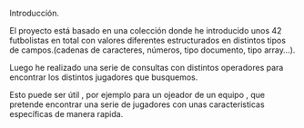 Introducción.


El proyecto está basado en una colección donde he introducido unos 42 futbolistas en total con valores diferentes estructurados en distintos tipos de campos.(cadenas de caracteres, números, tipo documento, tipo array…).

Luego he realizado una serie de consultas con distintos operadores para encontrar los distintos jugadores que busquemos.

Esto puede ser útil , por ejemplo para un ojeador de un equipo , que pretende encontrar una serie de jugadores con unas caracteristicas específicas de manera rapida.